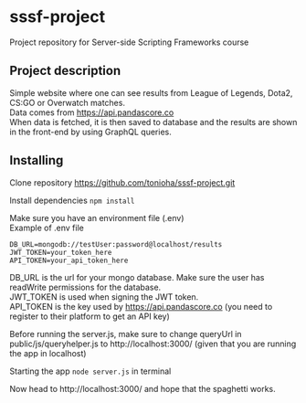 # sssf-project
Project repository for Server-side Scripting Frameworks course

## Project description
Simple website where one can see results from League of Legends, Dota2, CS:GO or Overwatch matches.<br/>
Data comes from https://api.pandascore.co <br/>
When data is fetched, it is then saved to database and the results are shown in the front-end by using GraphQL queries.

## Installing
Clone repository https://github.com/tonioha/sssf-project.git

Install dependencies
```npm install```

Make sure you have an environment file (.env)<br/>Example of .env file
```
DB_URL=mongodb://testUser:password@localhost/results
JWT_TOKEN=your_token_here
API_TOKEN=your_api_token_here
```
DB_URL is the url for your mongo database. Make sure the user has readWrite permissions for the database.<br/>
JWT_TOKEN is used when signing the JWT token.<br/>
API_TOKEN is the key used by https://api.pandascore.co (you need to register to their platform to get an API key)

Before running the server.js, make sure to change queryUrl in public/js/queryhelper.js to http://localhost:3000/ (given that you are running the app in localhost)

Starting the app
```node server.js```
in terminal

Now head to http://localhost:3000/ and hope that the spaghetti works.
